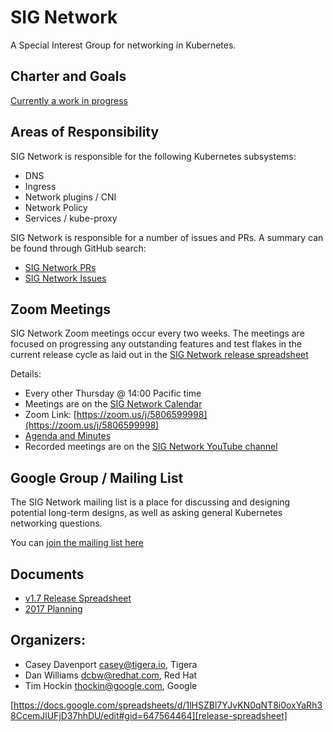 # SIG Network

A Special Interest Group for networking in Kubernetes.

## Charter and Goals

[Currently a work in progress]()

## Areas of Responsibility

SIG Network is responsible for the following Kubernetes subsystems:

- DNS
- Ingress
- Network plugins / CNI
- Network Policy
- Services / kube-proxy

SIG Network is responsible for a number of issues and PRs. A summary can be found through GitHub search:

* [SIG Network PRs](https://github.com/kubernetes/kubernetes/pulls?q=is%3Aopen+is%3Apr+label%3Asig%2Fnetwork)
* [SIG Network Issues](https://github.com/kubernetes/kubernetes/issues?utf8=%E2%9C%93&q=is%3Aopen%20is%3Aissue%20label%3Asig%2Fnetwork)

## Zoom Meetings

SIG Network Zoom meetings occur every two weeks.  The meetings are focused on progressing any outstanding features and test flakes in
the current release cycle as laid out in the [SIG Network release spreadsheet](release-spreadsheet)

Details:

* Every other Thursday @ 14:00 Pacific time
* Meetings are on the [SIG Network Calendar](https://calendar.google.com/calendar/embed?src=ODhmZTFsM3FmbjJiNnIxMWs4dW01YW03NmNAZ3JvdXAuY2FsZW5kYXIuZ29vZ2xlLmNvbQ)
* Zoom Link: [https://zoom.us/j/5806599998](https://zoom.us/j/5806599998)
* [Agenda and Minutes](https://docs.google.com/document/d/1_w77-zG_Xj0zYvEMfQZTQ-wPP4kXkpGD8smVtW_qqWM/edit)
* Recorded meetings are on the [SIG Network YouTube channel](https://www.youtube.com/playlist?list=PL69nYSiGNLP2E8vmnqo5MwPOY25sDWIxb)

## Google Group / Mailing List

The SIG Network mailing list is a place for discussing and designing potential long-term designs, as well
as asking general Kubernetes networking questions.

You can [join the mailing list here](https://groups.google.com/forum/#!forum/kubernetes-sig-network)

## Documents

* [v1.7 Release Spreadsheet](release-spreadsheet)
* [2017 Planning](https://docs.google.com/document/d/1fBxC36UCBnqY_w3m3TjdnXFsIT--GS6HmKb5o0nhkTk/edit#)

## Organizers:

* Casey Davenport <casey@tigera.io>, Tigera
* Dan Williams <dcbw@redhat.com>, Red Hat
* Tim Hockin <thockin@google.com>, Google

[https://docs.google.com/spreadsheets/d/1lHSZBl7YJvKN0qNT8i0oxYaRh38CcemJlUFjD37hhDU/edit#gid=647564464][release-spreadsheet]
